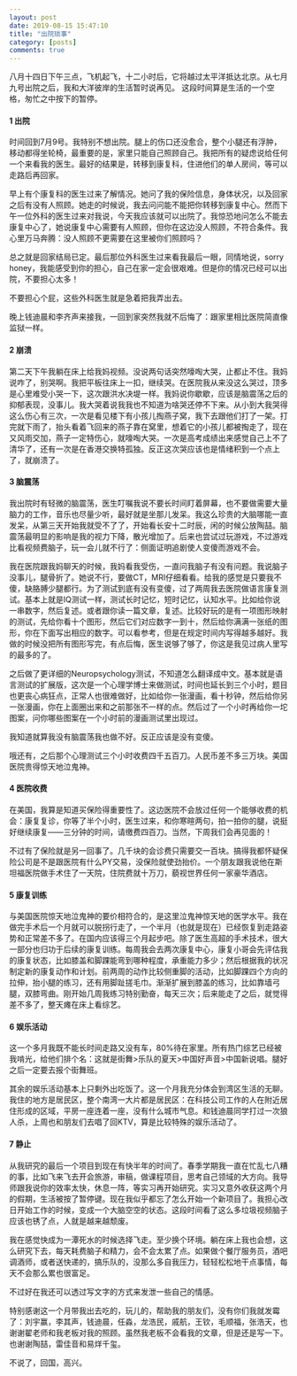 ```yaml
---
layout: post
date: 2019-08-15 15:47:10
title: "出院琐事"
category: [posts]
comments: true
---
```


八月十四日下午三点，飞机起飞，十二小时后，它将越过太平洋抵达北京。从七月九号出院之后，我和大洋彼岸的生活暂时说再见。 这段时间算是生活的一个空格，匆忙之中按下的暂停。


<h4> 1 出院 </h4>
时间回到7月9号。我特别不想出院。腿上的伤口还没愈合，整个小腿还有浮肿，移动都得坐轮椅，最重要的是，家里只能自己照顾自己。我把所有的疑虑说给任何一个来看我的医生。最好的结果是，转移到康复科，住进他们的单人房间，等可以走路后再回家。

早上有个康复科的医生过来了解情况。她问了我的保险信息，身体状况，以及回家之后有没有人照顾。她走的时候说，我去问问能不能把你转移到康复中心。然而下午一位外科的医生过来对我说，今天我应该就可以出院了。我惊恐地问怎么不能去康复中心了，她说康复中心需要有人照顾，但你在这边没人照顾，不符合条件。我心里万马奔腾：没人照顾不更需要在这里被你们照顾吗？

总之就是回家结局已定。最后那位外科医生过来看我最后一眼，同情地说，sorry honey，我能感受到你的担心，自己在家一定会很艰难。但是你的情况已经可以出院，不要担心太多！

不要担心个屁，这些外科医生就是急着把我弄出去。

晚上钱迪晨和李齐声来接我，一回到家突然我就不后悔了：跟家里相比医院简直像监狱一样。
 

<h4> 2 崩溃 </h4>
第二天下午我躺在床上给我妈视频。没说两句话突然嚎啕大哭，止都止不住。我妈说咋了，别哭啊。我把平板往床上一扣，继续哭。在医院我从来没这么哭过，顶多是心里难受小哭一下，这次跟洪水决堤一样。我妈说你歇歇，应该是脑震荡之后的抑郁表现，没事儿。我大哭着说我我也不知道为啥哭还停不下来。从小到大我哭得这么伤心有三次，一次是看见楼下有小孩儿掏燕子窝，我下去跟他们打了一架。打完就下雨了，抬头看着飞回来的燕子靠在窝里，想着它的小孩儿都被掏走了，现在又风雨交加，燕子一定特伤心，就嚎啕大哭。一次是高考成绩出来感觉自己上不了清华了，还有一次是在香港交换特孤独。反正这次哭应该也是情绪积到一个点上了，就崩溃了。


<h4> 3 脑震荡 </h4>
我出院时有轻微的脑震荡，医生叮嘱我说不要长时间盯着屏幕，也不要做需要大量脑力的工作，音乐也尽量少听，最好就是坐那儿发呆。我这么珍贵的大脑哪能一直发呆，从第三天开始我就受不了了，开始看长安十二时辰，闲的时候公放陶喆。脑震荡最明显的影响是我的视力下降，散光增加了。后来也尝试过玩游戏，不过游戏比看视频费脑子，玩一会儿就不行了：侧面证明追剧使人变傻而游戏不会。

我在医院跟我妈聊天的时候，我妈看我受伤，一直问我脑子有没有问题。我说脑子没事儿，腿骨折了。她说不行，要做CT，MRI仔细看看。给我的感觉是只要我不傻，缺胳膊少腿都行。为了测试到底有没有变傻，过了两周我去医院做语言康复测试。基本上就是IQ测试一样，测试长时记忆，短时记忆，认知水平。比如给你说一串数字，然后复述。或者跟你读一篇文章，复述。比较好玩的是有一项图形映射的测试，先给你看十个图形，然后它们对应数字一到十，然后给你满满一张纸的图形，你在下面写出相应的数字。可以看参考，但是在规定时间内写得越多越好。我做的时候没把所有图形写完，有点后悔，医生说够了够了，你这是我见过病人里写的最多的了。

之后做了更详细的Neuropsychology测试，不知道怎么翻译成中文。基本就是语言测试的扩展版，这次是一个心理学博士来做测试，时间也延长到三个小时，题目也更丧心病狂点，正常人也很难做好，比如给你一张漫画，看十秒钟，然后给你另一张漫画，你在上面圈出来和之前那张不一样的点。然后过了一个小时再给你一坨图案，问你哪些图案在一个小时前的漫画测试里出现过。

我知道就算我没有脑震荡我也做不好。反正应该是没有变傻。

哦还有，之后那个心理测试三个小时收费四千五百刀。人民币差不多三万块。美国医院贵得惊天地泣鬼神。


<h4> 4 医院收费 </h4>
在美国，我算是知道买保险得重要性了。这边医院不会放过任何一个能够收费的机会：康复复诊，你等了半个小时，医生过来，和你寒暄两句，拍一拍你的腿，说挺好继续康复——三分钟的时间，请缴费四百刀。当然，下周我们会再见面的！

不过有了保险就是另一回事了。几千块的会诊费只需要交一百块。搞得我都怀疑保险公司是不是跟医院有什么PY交易，没保险就使劲抬价。一个朋友跟我说他在斯坦福医院做手术住了一天院，住院费就十万刀，藐视世界任何一家豪华酒店。


<h4> 5 康复训练 </h4>
与美国医院惊天地泣鬼神的要价相符合的，是这里泣鬼神惊天地的医学水平。我在做完手术后一个月就可以脱拐行走了，一个半月（也就是现在）已经恢复到走路姿势和正常差不多了。在国内应该得三个月起步吧。除了医生高超的手术技术，很大一部分也归功于后续的康复训练。每周我会去两次康复中心，康复小哥会先评估我的康复状态，比如膝盖和脚踝能弯到哪种程度，承重能力多少；然后根据我的状况制定新的康复动作和计划。前两周的动作比较侧重脚的活动，比如脚踝四个方向的拉伸，抬小腿的练习，还有用脚趾搓毛巾。渐渐扩展到膝盖的练习，比如靠墙弓腿，双膝弯曲。刚开始几周我练习特别勤奋，每天三次；后来能走了之后，就觉得差不多了，整天瘫在床上看综艺。


<h4> 6 娱乐活动 </h4>
这一个多月我既不能长时间走路又没有车，80%待在家里。所有热门综艺已经被我啃光，给他们排个名：这就是街舞>乐队的夏天>中国好声音>中国新说唱。腿好之后一定要去报个街舞班。

其余的娱乐活动基本上只剩外出吃饭了。这一个月我充分体会到湾区生活的无聊。我住的地方是居民区，整个南湾一大片都是居民区：在科技公司工作的人在附近居住形成的区域，平房一座连着一座，没有什么城市气息。和钱迪晨同学打过一次狼人杀，上周也和朋友们去唱了回KTV，算是比较特殊的娱乐活动了。


<h4> 7 静止 </h4>
从我研究的最后一个项目到现在有快半年的时间了。春季学期我一直在忙乱七八糟的事，比如飞来飞去开会旅游，审稿，做课程项目，思考自己领域的大方向。我导师跟我说你的效率太快，休息一阵，等实习再开始研究。实习又意外收获这两个月的假期，生活被按了暂停键。现在我似乎都忘了怎么开始一个新项目了。我担心改日开始工作的时候，变成一个大脑空空的状态。这段时间看了这么多垃圾视频脑子应该也锈了点，人就是越来越颓废。

我在感觉快成为一潭死水的时候选择飞走。至少换个环境。躺在床上我也会想，这么研究下去，每天耗费脑子和精力，会不会太累了点。如果做个餐厅服务员，酒吧调酒师，或者送快递的，搞乐队的，没那么多自我压力，轻轻松松地干点事情，每天不会那么累也很富足。

不过好在我还可以透过写文字的方式来发泄一些自己的情感。


特别感谢这一个月带我出去吃的，玩儿的，帮助我的朋友们，没有你们我就发霉了：刘宇赢，李其声，钱迪晨，任淼，龙浩民，戚航，王钦，毛顺福，张浩天，也谢谢翟老师和我老板对我的照顾。虽然我老板不会看我的文章，但是还是写一下。也谢谢陶喆，雷佳音和易烊千玺。


不说了，回国，高兴。